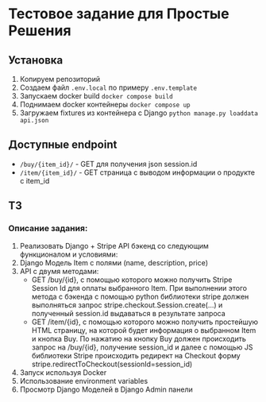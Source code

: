# Тестовое задание для Простые Решения

## Установка
1. Копируем репозиторий
2. Создаем файл `.env.local` по примеру `.env.template`
3. Запускаем docker build `docker compose build`
4. Поднимаем docker контейнеры `docker compose up`
5. Загружаем fixtures из контейнера с Django `python manage.py loaddata api.json`

## Доступные endpoint
- `/buy/{item_id}/` - GET для получения json session.id
- `/item/{item_id}/` - GET страница с выводом информации о продукте с item_id

## ТЗ
### Описание задания:
1. 	Реализовать Django + Stripe API бэкенд со следующим функционалом и условиями:
2.  Django Модель Item с полями (name, description, price)
3.  API с двумя методами:
    - GET /buy/{id}, c помощью которого можно получить Stripe Session Id для оплаты выбранного Item. При выполнении этого метода c бэкенда с помощью python библиотеки stripe должен выполняться запрос stripe.checkout.Session.create(...) и полученный session.id выдаваться в результате запроса
    - GET /item/{id}, c помощью которого можно получить простейшую HTML страницу, на которой будет информация о выбранном Item и кнопка Buy. По нажатию на кнопку Buy должен происходить запрос на /buy/{id}, получение session_id и далее с помощью JS библиотеки Stripe происходить редирект на Checkout форму stripe.redirectToCheckout(sessionId=session_id)
4. Запуск используя Docker
5. Использование environment variables
6. Просмотр Django Моделей в Django Admin панели
